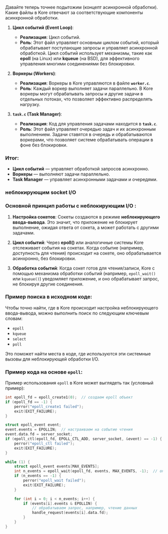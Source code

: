 Давайте теперь точнее подытожим (концепт асинхронной обработки).
Какие файлы в Kore отвечают за соответствующие компоненты асинхронной обработки.

1. **Цикл событий (Event Loop)**:
    - **Реализация**: Цикл событий.
    - **Роль**: Этот файл управляет основным циклом событий, который обрабатывает поступающие запросы и управляет асинхронной обработкой. Цикл событий использует механизмы, такие как **epoll** (на Linux) или **kqueue** (на BSD), для эффективного управления многими соединениями без блокировки.

2. **Воркеры (Workers)**:
    - **Реализация**: Воркеры в Kore управляются в файле **`worker.c`**.
    - **Роль**: Каждый воркер выполняет задачи параллельно. В Kore воркеры могут обрабатывать запросы и другие задачи в отдельных потоках, что позволяет эффективно распределять нагрузку.

3. **`task.c` (Task Manager)**:
    - **Реализация**: Код для управления задачами находится в **`task.c`**.
    - **Роль**: Этот файл управляет очередью задач и их асинхронным выполнением. Задачи ставятся в очередь и обрабатываются воркерами, что позволяет системе обрабатывать операции в фоне без блокировки.

### Итог:
- **Цикл событий** — управляет обработкой запросов асинхронно.
- **Воркеры** — выполняют задачи параллельно.
- **Task Manager** — управляет асинхронными задачами и очередями.


### неблокирующим socket I/O  ###

### Основной принцип работы с неблокирующим I/O :
1. **Настройка сокетов**: Сокеты создаются в режиме **неблокирующего ввода-вывода**. Это значит, что приложение не блокирует выполнение, ожидая ответа от сокета, а может работать с другими задачами.

2. **Цикл событий**: Через **epoll()** или аналогичные системы Kore отслеживает события на сокетах. Когда событие (например, доступность для чтения) происходит на сокете, оно обрабатывается асинхронно, без блокировки.

3. **Обработка событий**: Когда сокет готов для чтения/записи, Kore с помощью механизма обработки событий (например, `epoll_wait()` или `kqueue()`) уведомляет приложение, и оно обрабатывает запрос, не блокируя другие соединения.

### Пример поиска в исходном коде:
Чтобы точно найти, где в Kore происходит настройка неблокирующего ввода-вывода, можно выполнить поиск по следующим ключевым словам:

- `epoll`
- `kqueue`
- `select`
- `poll`

Это поможет найти места в коде, где используются эти системные вызовы для неблокирующей обработки I/O.

### Пример кода на основе `epoll`:
Пример использования `epoll` в Kore может выглядеть так (условный пример):

```c
int epoll_fd = epoll_create1(0);  // создаем epoll объект
if (epoll_fd == -1) {
    perror("epoll_create1 failed");
    exit(EXIT_FAILURE);
}

struct epoll_event event;
event.events = EPOLLIN;  // настраиваем на событие чтения
event.data.fd = server_socket;
if (epoll_ctl(epoll_fd, EPOLL_CTL_ADD, server_socket, &event) == -1) {
    perror("epoll_ctl failed");
    exit(EXIT_FAILURE);
}

while (1) {
    struct epoll_event events[MAX_EVENTS];
    int n_events = epoll_wait(epoll_fd, events, MAX_EVENTS, -1);  // ожидаем событий
    if (n_events == -1) {
        perror("epoll_wait failed");
        exit(EXIT_FAILURE);
    }

    for (int i = 0; i < n_events; i++) {
        if (events[i].events & EPOLLIN) {
            // обрабатываем запрос, например, чтение данных
            handle_request(events[i].data.fd);
        }
    }
}
```
